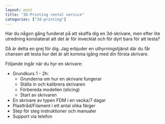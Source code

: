 ```yaml
---
layout: post
title: "3D-Printing rental service"
categories: ["3d-printing"]
---
```


Har du någon gång funderat på att skaffa dig en 3d-skrivare, men efter lite utredning konstaterat att det är för invecklat och för dyrt bara för att testa?

 Då är detta en grej för dig. Jag erbjuder en uthyrningstjänst där du får chansen att testa hur det är att komma igång med din första skrivare. 

Följande ingår när du hyr en skrivare:

- Grundkurs 1 - 2h:
  - Grunderna om hur en skrivare fungerar
  - Ställa in och kalibrera skrivaren
  - Förbereda modellen (slicing)
  - Start av skrivaren
- En skrivare av typen FDM i en vecka/7 dagar
- Plasttråd/Filament i ett antal olika färger
- Step för steg instruktioner och manualer
- Support via telefon

